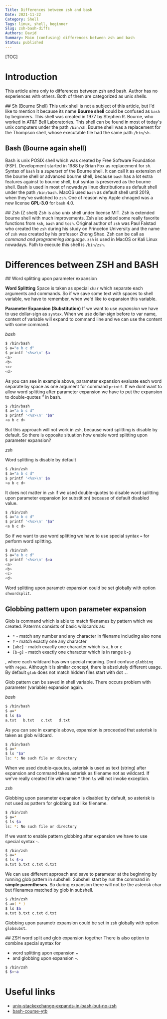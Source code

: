 ```yaml
---
Title: Differences between zsh and bash
Date: 2021-11-22
Category: Shell
Tags: linux, shell, beginner
Slug: zsh-bash-diffs
Authors: David
Summary: Main (confusing) differences between zsh and bash
Status: published
---
```


[TOC]

# Introduction
This article aims only to differences between zsh and bash. Author has no
experiences with others. Both of them are categorized as unix shells.

## Sh (Bourne Shell)
This unix shell is not a subject of this article, but I'd like to mention it
because its name **Bourne shell** could be confused as `bash` by beginners.
This shell was created in 1977 by Stephen R. Bourne, who worked in AT&T Bell Laboratories.
This shell can be found in most of today's unix computers under the path `/bin/sh`.
Bourne shell was a replacement for the Thompson shell, whose executable
file had the same path `/bin/sh`.

## Bash (Bourne again shell)
Bash is unix POSIX shell which was created by Free Software Foundation (FSF).
Development started in 1988 by Brian Fox as replacement for `sh`. Syntax
of `bash` is a *superset* of the Bourne shell. It can call it as extension of
the bourne shell or advanced bourne shell, because `bash` has a lot extra features
against to bourne shell, but syntax is preserved as the bourne shell.
Bash is used in most of nowadays linux distributions as default shell under the
path `/bin/bash`.
MacOS used `bash` as default shell until 2019, when they've switched
to `zsh`. One of reason why Apple chnaged was a new license **GPL-3.0** for `bash` 4.0.

## Zsh (Z shell)
Zsh is also unix shell under license MIT. Zsh is extended bourne shell with
much improvements. Zsh also added some really favorite functions from `ksh`, `bash`
and `tcsh`. Original author of `zsh` was Paul Falstad who created the `zsh`
during his study on Princeton University and the name of `zsh` was created
by his professor Zhong Shao. Zsh can be call as *command and programming language*.
`zsh` is used in MacOS or Kali Linux nowadays. Path to execute this shell is `/bin/zsh`.

# Differences between ZSH and BASH

## Word splitting upon parameter expansion

**Word Splitting**
Space is taken as special `char` which separate each arguments and commands.
So if we save some text with spaces to shell variable, we have to remember,
when we'd like to expansion this variable.

**Parameter Expansion (Substitution)**
If we want to use *expansion* we have to use dollar-sign as `syntax`. When we
use dollar-sign before to var name, content of variable will expand to command line
and we can use the content with some command.

*bash*

```bash
$ /bin/bash
$ a="a b c d"
$ printf '<%s>\n' $a
<a>
<b>
<c>
<d>
```

As you can see in example above, parameter expansion evaluate each word separate
by space as one argument for command `printf`. If we dont want to allow word
splitting after parameter expansion we have to put the expansion to double-quotes
*"* in bash.

```bash
$ /bin/bash
$ a="a b c d"
$ printf '<%s>\n' "$a"
<a b c d>
```

But this approach will not work in `zsh`, because word splitting is disable
by default. So there is opposite situation how enable word splitting upon
parameter expansion?

*zsh*

Word splitting is disable by default

```zsh
$ /bin/zsh
$ a="a b c d"
$ printf '<%s>\n' $a
<a b c d>
```

It does not matter in `zsh` if we used double-quotes to disable word splitting
upon parameter expansion (or substition) because of default disabled value.

```zsh
$ /bin/zsh
$ a="a b c d"
$ printf '<%s>\n' "$a"
<a b c d>
```

So if we want to use word splitting we have to use special syntax `=` for perform
word splitting.

```zsh
$ /bin/zsh
$ a="a b c d"
$ printf '<%s>\n' $=a
<a>
<b>
<c>
<d>
```

Word splitting upon parametr expansion could be set globally with option `shwordsplit`.

## Globbing pattern upon parameter expansion

Glob is command which is able to match filenames by pattern which we created.
Paterrns consists of basic wildcards as:

* `*` - match any number and any character in filename including also none
* `?` - match exactly one any character
* `[abc]` - match exactly one character which is `a`, `b` or `c`
* `[b-g]` - match exactly one character which is in range `b-g`

, where each wildcard has own special meaning. Dont confuse `globbing` with
`regex`. Although it is similar concept, there is absolutely different usage.
By default `glob` does not match hidden files start with dot `.`.

Glob pattern can be saved in shell variable. There occurs problem with
parameter (variable) expansion again.

*bash*

```bash
$ /bin/bash
$ a=*
$ ls $a
a.txt	b.txt	c.txt	d.txt
```

As you can see in example above, expansion is proceeded that asterisk is taken
as glob wildcard.

```bash
$ /bin/bash
$ a=*
$ ls "$a"
ls: *: No such file or directory
```

When we used double-quoutes, asterisk is used as text (string) after expansion
and command takes asterisk as filename not as wildcard. If we've really created
file with name * then `ls` will not invoke exception.

*zsh*

Globbing upon parameter expansion is disabled by default, so asterisk is not used
as pattern for globbing but like filename.

```zsh
$ /bin/zsh
$ a=*
$ ls $a
ls: *: No such file or directory
```

If we want to enable pattern globbing after expansion we have to use special
syntax `~`.

```zsh
$ /bin/zsh
$ a=*
$ ls $~a
a.txt b.txt c.txt d.txt
```

We can use different approach and save to parameter at the beginning
by running glob pattern in subshell. Subshell start by run the command
in **simple parentheses**.
So during expansion there will not be the asterisk char but filenames
matched by glob in subshell.

```zsh
$ /bin/zsh
$ a=( * )
$ ls $a
a.txt b.txt c.txt d.txt
```

Globbing upon parametr expansion could be set in `zsh` globally with option `globsubst`.

## ZSH word split and glob expansion together
There is also option to combine special syntax for
* word splitting upon expansion `=`
* and globbing upon expansion `~`.

```zsh
$ /bin/zsh
$ $=~a
```


# Useful links

* [unix-stackexchange-expands-in-bash-but-no-zsh](https://unix.stackexchange.com/questions/461360/glob-character-within-variable-expands-in-bash-but-not-zsh)
* [bash-course-ytb](https://www.youtube.com/playlist?list=PLHS-Uhp7t2Ys5lwy-5jops3t_DCfpXu_j)
